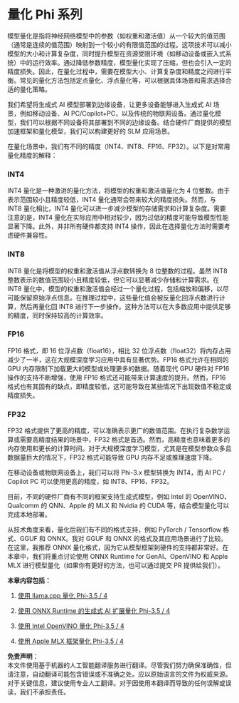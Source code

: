 # **量化 Phi 系列**

模型量化是指将神经网络模型中的参数（如权重和激活值）从一个较大的值范围（通常是连续的值范围）映射到一个较小的有限值范围的过程。这项技术可以减小模型的大小和计算复杂度，同时提升模型在资源受限环境（如移动设备或嵌入式系统）中的运行效率。通过降低参数精度，模型量化实现了压缩，但也会引入一定的精度损失。因此，在量化过程中，需要在模型大小、计算复杂度和精度之间进行平衡。常见的量化方法包括定点量化、浮点量化等，可以根据具体场景和需求选择合适的量化策略。

我们希望将生成式 AI 模型部署到边缘设备，让更多设备能够进入生成式 AI 场景，例如移动设备、AI PC/Copilot+PC，以及传统的物联网设备。通过量化模型，我们可以根据不同设备将其部署到不同的边缘设备。结合硬件厂商提供的模型加速框架和量化模型，我们可以构建更好的 SLM 应用场景。

在量化场景中，我们有不同的精度（INT4、INT8、FP16、FP32）。以下是对常用量化精度的解释：

### **INT4**

INT4 量化是一种激进的量化方法，将模型的权重和激活值量化为 4 位整数。由于表示范围较小且精度较低，INT4 量化通常会带来较大的精度损失。然而，与 INT8 量化相比，INT4 量化可以进一步减少模型的存储需求和计算复杂度。需要注意的是，INT4 量化在实际应用中相对较少，因为过低的精度可能导致模型性能显著下降。此外，并非所有硬件都支持 INT4 操作，因此在选择量化方法时需要考虑硬件兼容性。

### **INT8**

INT8 量化是将模型的权重和激活值从浮点数转换为 8 位整数的过程。虽然 INT8 整数表示的数值范围较小且精度较低，但它可以显著减少存储和计算需求。在 INT8 量化中，模型的权重和激活值会经过一个量化过程，包括缩放和偏移，以尽可能保留原始浮点信息。在推理过程中，这些量化值会被反量化回浮点数进行计算，然后再量化回 INT8 进行下一步操作。这种方法可以在大多数应用中提供足够的精度，同时保持较高的计算效率。

### **FP16**

FP16 格式，即 16 位浮点数（float16），相比 32 位浮点数（float32）将内存占用减少了一半，这在大规模深度学习应用中具有显著优势。FP16 格式允许在相同的 GPU 内存限制下加载更大的模型或处理更多的数据。随着现代 GPU 硬件对 FP16 操作的支持不断增强，使用 FP16 格式还可能带来计算速度的提升。然而，FP16 格式也有其固有的缺点，即精度较低，这可能导致在某些情况下出现数值不稳定或精度损失。

### **FP32**

FP32 格式提供了更高的精度，可以准确表示更广的数值范围。在执行复杂数学运算或需要高精度结果的场景中，FP32 格式是首选。然而，高精度也意味着更多的内存使用和更长的计算时间。对于大规模深度学习模型，尤其是在模型参数众多且数据量巨大的情况下，FP32 格式可能导致 GPU 内存不足或推理速度下降。

在移动设备或物联网设备上，我们可以将 Phi-3.x 模型转换为 INT4，而 AI PC / Copilot PC 可以使用更高的精度，如 INT8、FP16、FP32。

目前，不同的硬件厂商有不同的框架支持生成式模型，例如 Intel 的 OpenVINO、Qualcomm 的 QNN、Apple 的 MLX 和 Nvidia 的 CUDA 等，结合模型量化可以完成本地部署。

从技术角度来看，量化后我们有不同的格式支持，例如 PyTorch / Tensorflow 格式、GGUF 和 ONNX。我对 GGUF 和 ONNX 的格式及其应用场景进行了比较。在这里，我推荐 ONNX 量化格式，因为它从模型框架到硬件的支持都非常好。在本章中，我们将重点讨论使用 ONNX Runtime for GenAI、OpenVINO 和 Apple MLX 进行模型量化（如果你有更好的方法，也可以通过提交 PR 提供给我们）。

**本章内容包括：**

1. [使用 llama.cpp 量化 Phi-3.5 / 4](./UsingLlamacppQuantifyingPhi.md)

2. [使用 ONNX Runtime 的生成式 AI 扩展量化 Phi-3.5 / 4](./UsingORTGenAIQuantifyingPhi.md)

3. [使用 Intel OpenVINO 量化 Phi-3.5 / 4](./UsingIntelOpenVINOQuantifyingPhi.md)

4. [使用 Apple MLX 框架量化 Phi-3.5 / 4](./UsingAppleMLXQuantifyingPhi.md)

**免责声明**：  
本文件使用基于机器的人工智能翻译服务进行翻译。尽管我们努力确保准确性，但请注意，自动翻译可能包含错误或不准确之处。应以原始语言的文件为权威来源。对于关键信息，建议使用专业人工翻译。对于因使用本翻译而导致的任何误解或误读，我们不承担责任。